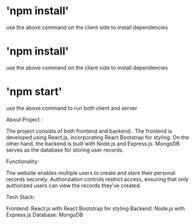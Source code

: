 # 'npm install'

use the above command on the client side to install dependencies

# 'npm install'

use the above command on the client side to install dependencies

# 'npm start'

use the above command to run both client and server

About Project :

The project consists of both frontend and backend . The frontend is developed using React.js, incorporating React Bootstrap for styling. On the other hand, the backend is built with Node.js and Express.js. MongoDB serves as the database for storing user records.

Functionality:

The website enables multiple users to create and store their personal records securely. Authorization controls restrict access, ensuring that only authorized users can view the records they've created.

Tech Stack:

Frontend: React.js with React Bootstrap for styling
Backend: Node.js with Express.js
Database: MongoDB
